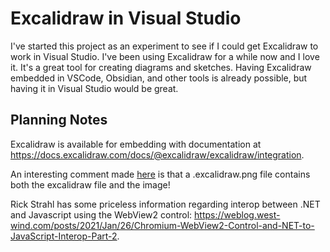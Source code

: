 # Excalidraw in Visual Studio

I've started this project as an experiment to see if I could get Excalidraw to work in Visual Studio. 
I've been using Excalidraw for a while now and I love it. It's a great tool for creating diagrams and 
sketches. Having Excalidraw embedded in VSCode, Obsidian, and other tools is already possible, but
having it in Visual Studio would be great.

## Planning Notes

Excalidraw is available for embedding with documentation at https://docs.excalidraw.com/docs/@excalidraw/excalidraw/integration.

An interesting comment made [here](https://mfyz.com/create-quick-diagrams-and-wireframes-using-excalidraw-vscode/#:~:text=libraries.excalidraw.com/-,VSCode%20Extension,-Even%20though%20I)
is that a .excalidraw.png file contains both the excalidraw file and the image!

Rick Strahl has some priceless information regarding interop between .NET and Javascript using
the WebView2 control: https://weblog.west-wind.com/posts/2021/Jan/26/Chromium-WebView2-Control-and-NET-to-JavaScript-Interop-Part-2.

